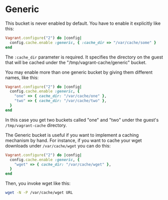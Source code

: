 # Generic

This bucket is never enabled by default. You have to enable it explicitly like
this:

```ruby
Vagrant.configure("2") do |config|
  config.cache.enable :generic, { :cache_dir => "/var/cache/some" }
end
```

The `:cache_dir` parameter is required. It specifies the directory on the guest
that will be cached under the "/tmp/vagrant-cache/generic" bucket.

You may enable more than one generic bucket by giving them different names,
like this:

```ruby
Vagrant.configure("2") do |config|
  config.cache.enable :generic, {
    "one" => { cache_dir: "/var/cache/one" },
    "two" => { cache_dir: "/var/cache/two" },
  }
end
```

In this case you get two buckets called "one" and "two" under the guest's
`/tmp/vagrant-cache` directory.

The Generic bucket is useful if you want to implement a caching mechanism by
hand. For instance, if you want to cache your wget downloads under
`/var/cache/wget` you can do this:

```ruby
Vagrant.configure("2") do |config|
  config.cache.enable :generic, {
    "wget" => { cache_dir: "/var/cache/wget" },
  }
end
```

Then, you invoke wget like this:

```sh
wget -N -P /var/cache/wget URL
```
